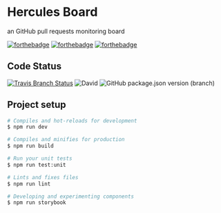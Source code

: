 # Hercules Board

an GitHub pull requests monitoring board

[![forthebadge](https://forthebadge.com/images/badges/made-with-vue.svg)](https://forthebadge.com)
[![forthebadge](https://forthebadge.com/images/badges/built-with-love.svg)](https://forthebadge.com)
[![forthebadge](https://forthebadge.com/images/badges/gluten-free.svg)](https://forthebadge.com)

## Code Status
[![Travis Branch Status](https://img.shields.io/travis/com/blackghosthd/hercules-board-client/master?style=for-the-badge)](https://travis-ci.com/github/blackghosthd/hercules-board-client)
![David](https://img.shields.io/david/blackghosthd/hercules-board-client?style=for-the-badge)
![GitHub package.json version (branch)](https://img.shields.io/github/package-json/v/blackghosthd/hercules-board-client/master?style=for-the-badge)

## Project setup

```bash
# Compiles and hot-reloads for development
$ npm run dev

# Compiles and minifies for production
$ npm run build

# Run your unit tests
$ npm run test:unit

# Lints and fixes files
$ npm run lint

# Developing and experimenting components
$ npm run storybook
```
